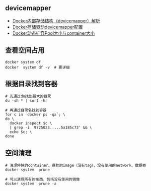 ## devicemapper
* [Docker内部存储结构（devicemapper）解析](https://hustcat.github.io/docker-devicemapper/)
* [Docker存储驱动devicemapper配置](https://www.jianshu.com/p/4fb3e3103762)
* [Docker动态扩容Pool大小与container大小](https://docs.lvrui.io/2016/12/12/Docker%E5%8A%A8%E6%80%81%E6%89%A9%E5%AE%B9Pool%E5%A4%A7%E5%B0%8F%E4%B8%8Econtainer%E5%A4%A7%E5%B0%8F/)


## 查看空间占用
```shell
docker system df
docker  system df -v  # 更详细
```

## 根据目录找到容器
```shell
# 先通过du找到最大的目录
du -sh * | sort -hr

# 再通过目录名找到容器
for c in `docker ps -qa`; \
do \
  docker inspect $c \
  | grep -i '9725023.....5a185c73' && \
  echo $c; \
done
```


## 空间清理
```shell
# 清理停掉的container、悬挂的image（没有tag）、没有使用的network、数据卷
docker system  prune

# 可以清理所有的东西，包括没有使用的镜像
docker system  prune -a
```
